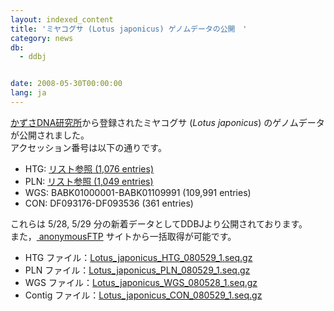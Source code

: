 ```yaml
---
layout: indexed_content
title: 'ミヤコグサ (Lotus japonicus) ゲノムデータの公開　'
category: news
db:
  - ddbj


date: 2008-05-30T00:00:00
lang: ja
---
```


<html><a href="http://www.kazusa.or.jp/lotus/" target="_blank">かずさDNA研究所</a>から登録されたミヤコグサ (<i>Lotus japonicus</i>) のゲノムデータが公開されました。<br>アクセッション番号は以下の通りです。

<ul>
    <li>HTG: <a href="/wp-content/uploads/LJ_HTG_list080530.txt">リスト参照 (1,076 entries)</a></li>
    <li>PLN: <a href="/wp-content/uploads/LJ_PLN_list080530.txt">リスト参照 (1,049 entries)</a></li>
    <li>WGS: BABK01000001-BABK01109991 (109,991 entries)</li>
    <li>CON: DF093176-DF093536 (361 entries)</li>
</ul>

<p>これらは 5/28, 5/29 分の新着データとしてDDBJより公開されております。<br>また，<a href="/services/index.html"> anonymousFTP</a> サイトから一括取得が可能です。</p>

<ul>
    <li>HTG ファイル：<a href="ftp://ftp.ddbj.nig.ac.jp/ddbj_database/mass/Lotus_japonicus_HTG/">Lotus_japonicus_HTG_080529_1.seq.gz</a></li>
    <li>PLN ファイル：<a href="ftp://ftp.ddbj.nig.ac.jp/ddbj_database/mass/Lotus_japonicus_PLN/">Lotus_japonicus_PLN_080529_1.seq.gz</a></li>
    <li>WGS ファイル：<a href="ftp://ftp.ddbj.nig.ac.jp/ddbj_database/mass/Lotus_japonicus_WGS/">Lotus_japonicus_WGS_080528_1.seq.gz</a></li>
    <li>Contig ファイル：<a href="ftp://ftp.ddbj.nig.ac.jp/ddbj_database/mass/Lotus_japonicus_CON/">Lotus_japonicus_CON_080529_1.seq.gz</a></li>
</ul>
</html>
